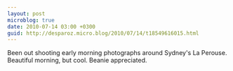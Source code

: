 ```yaml
---
layout: post
microblog: true
date: 2010-07-14 03:00 +0300
guid: http://desparoz.micro.blog/2010/07/14/t18549616015.html
---
```

Been out shooting early morning photographs around Sydney's La Perouse. Beautiful morning, but cool. Beanie appreciated.
